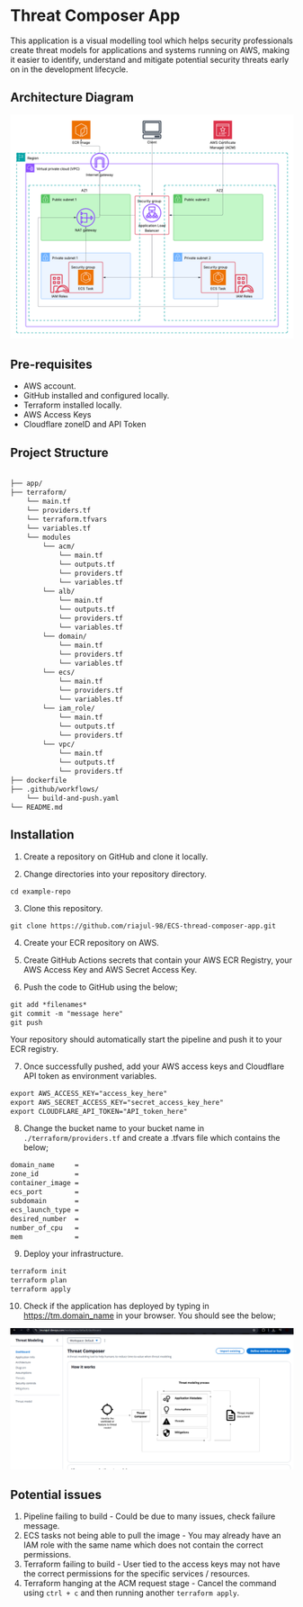 # Threat Composer App
This application is a visual modelling tool which helps security professionals create threat models for applications and systems running on AWS, making it easier to identify, understand and mitigate potential security threats early on in the development lifecycle.

## Architecture Diagram

![alt text](<architecture.png>)

## Pre-requisites
- AWS account.
- GitHub installed and configured locally.
- Terraform installed locally.
- AWS Access Keys
- Cloudflare zoneID and API Token

## Project Structure

```

├── app/
├── terraform/
    └── main.tf
    └── providers.tf
    └── terraform.tfvars
    └── variables.tf
    └── modules
        └── acm/
            └── main.tf
            └── outputs.tf
            └── providers.tf
            └── variables.tf
        └── alb/
            └── main.tf
            └── outputs.tf
            └── providers.tf
            └── variables.tf
        └── domain/
            └── main.tf
            └── providers.tf
            └── variables.tf
        └── ecs/
            └── main.tf
            └── providers.tf
            └── variables.tf
        └── iam_role/
            └── main.tf
            └── outputs.tf
            └── providers.tf
        └── vpc/ 
            └── main.tf
            └── outputs.tf
            └── providers.tf
├── dockerfile
├── .github/workflows/
    └── build-and-push.yaml
└── README.md 

```

## Installation
1. Create a repository on GitHub and clone it locally.

2. Change directories into your repository directory.
```
cd example-repo
```

3. Clone this repository.
```
git clone https://github.com/riajul-98/ECS-thread-composer-app.git
```

4. Create your ECR repository on AWS.

5. Create GitHub Actions secrets that contain your AWS ECR Registry, your AWS Access Key and AWS Secret Access Key.

6. Push the code to GitHub using the below;

```
git add *filenames*
git commit -m "message here"
git push
```
Your repository should automatically start the pipeline and push it to your ECR registry.

7. Once successfully pushed, add your AWS access keys and Cloudflare API token as environment variables.
```
export AWS_ACCESS_KEY="access_key_here"
export AWS_SECRET_ACCESS_KEY="secret_access_key_here"
export CLOUDFLARE_API_TOKEN="API_token_here"
```

8. Change the bucket name to your bucket name in `./terraform/providers.tf` and create a .tfvars file which contains the below;
```
domain_name     = 
zone_id         = 
container_image = 
ecs_port        = 
subdomain       = 
ecs_launch_type = 
desired_number  = 
number_of_cpu   = 
mem             = 

```

9. Deploy your infrastructure.
```
terraform init
terraform plan
terraform apply
```

10. Check if the application has deployed by typing in https://tm.domain_name in your browser. You should see the below;

![alt text](<threat_composer.png>)

## Potential issues
1. Pipeline failing to build - Could be due to many issues, check failure message.
2. ECS tasks not being able to pull the image - You may already have an IAM role with the same name which does not contain the correct permissions.
3. Terraform failing to build - User tied to the access keys may not have the correct permissions for the specific services / resources.
4. Terraform hanging at the ACM request stage - Cancel the command using `ctrl + c` and then running another `terraform apply`.